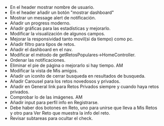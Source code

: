 - En el header mostrar nombre de usuario.
- En el header añadir un botón "mostrar dashboard"
- Mostrar un message alert de notificación.
- Añadir un progress moderno.
- Añadir gráficas para las estadísticas y mejorarlo.
- Modificar la visualización de algunos campos.
- Mejorar la responsividad tanto movil(si da tiempo) como pc.
- Añadir filtro para tipos de retos.
- Añadir el dashboard en el nav. 
- Modificar el método de getRetosPopulares->HomeController.
- Ordenar las notificaciones.
- Eliminar el pie de página o mejorarlo si hay tiempo. AM
- Modificar la vista de Mis amigos.
- Añadir un iconito de cerrar busqueda en resultados de busqueda.
- Añadir Carousel para los retos novedosos y privados.
- Añadir en General link para Retos Privados siempre y cuando haya retos privados.
- Comprobar lo de las imágenes. AM
- Añadir input para perfil info en Registrarse. 
- Debe haber dos botones en Reto, uno para unirse que lleva a Mis Retos y otro para Ver Reto que muestra la info del reto.
- Revisar subtareas para ocultar el check.